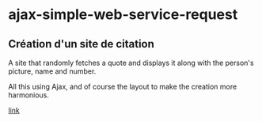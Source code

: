 # ajax-simple-web-service-request

## Création d'un site de citation


A site that randomly fetches a quote and displays it along with the person's picture, name and number. 

All this using Ajax, and of course the layout to make the creation more harmonious.


[link](https://manonbracke.github.io/ajax-simple-web-service-request/) 
